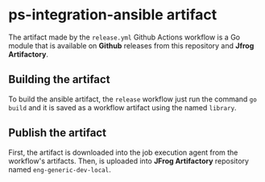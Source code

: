 # ps-integration-ansible artifact

The artifact made by the `release.yml` Github Actions workflow is a Go module that is available on **Github** releases from this repository and **Jfrog Artifactory**.

## Building the artifact

To build the ansible artifact, the `release` workflow just run the command `go build` and it is saved as a workflow artifact using the named `library`.

## Publish the artifact

First, the artifact is downloaded into the job execution agent from the workflow's artifacts. Then, is uploaded into **JFrog Artifactory** repository named `eng-generic-dev-local`.
